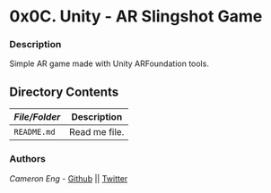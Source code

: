 # 0x0C. Unity - AR Slingshot Game
### Description
Simple AR game made with Unity ARFoundation tools.

## Directory Contents

|   ***File/Folder***    |  **Description**                       |
|---------------|---------------------------------------|
| `README.md` |  Read me file. |

### Authors
*Cameron Eng* - [Github](https://github.com/c-eng) || [Twitter](https://twitter.com/c33Eng)
